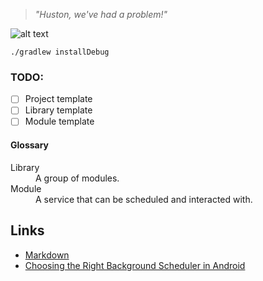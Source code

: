 > *"Huston, we've had a problem!"*

![alt text](http://history.nasa.gov/SP-350/i13-1.jpg "Houston, We've Had a Problem!")
```
./gradlew installDebug
```

### TODO:
- [ ] Project template
- [ ] Library template
- [ ] Module template

#### Glossary
<dl>
  <dt>Library</dt>
  <dd>A group of modules.</dd>
  <dt>Module</dt>
  <dd>A service that can be scheduled and interacted with.</dd>
</dl>
 
Links
-----
- [Markdown](https://guides.github.com/features/mastering-markdown/ "asdfasdf asdfad")
- [Choosing the Right Background Scheduler in Android](https://www.bignerdranch.com/blog/choosing-the-right-background-scheduler-in-android/)

